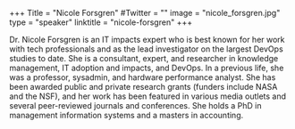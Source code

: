 +++
Title = "Nicole Forsgren"
#Twitter = ""
image = "nicole_forsgren.jpg"
type = "speaker"
linktitle = "nicole-forsgren"
+++

Dr. Nicole Forsgren is an IT impacts expert who is best known for her work with tech professionals and as the lead investigator on the largest DevOps studies to date. She is a consultant, expert, and researcher in knowledge management, IT adoption and impacts, and DevOps. In a previous life, she was a professor, sysadmin, and hardware performance analyst. She has been awarded public and private research grants (funders include NASA and the NSF), and her work has been featured in various media outlets and several peer-reviewed journals and conferences. She holds a PhD in management information systems and a masters in accounting.
	